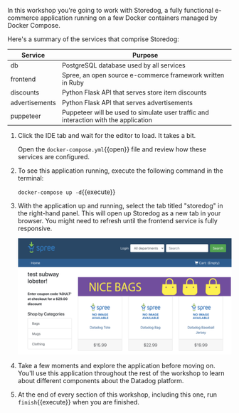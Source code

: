 In this workshop you're going to work with Storedog, a fully functional e-commerce application running on a few Docker containers managed by Docker Compose.

Here's a summary of the services that comprise Storedog:

| Service        | Purpose |
| ---            | ---        |
| db             | PostgreSQL database used by all services |
| frontend       | Spree, an open source e-commerce framework written in Ruby |
| discounts      | Python Flask API that serves store item discounts |
| advertisements | Python Flask API that serves advertisements |
| puppeteer          | Puppeteer will be used to simulate user traffic and interaction with the application |

1. Click the IDE tab and wait for the editor to load. It takes a bit.

    Open the `docker-compose.yml`{{open}} file and review how these services are configured. 

2. To see this application running, execute the following command in the terminal:

    `docker-compose up -d`{{execute}}

3. With the application up and running, select the tab titled "storedog" in the right-hand panel. This will open up Storedog as a new tab in your browser. You might need to refresh until the frontend service is fully responsive.

    ![Storedog homepage](./assets/storedog_screenshot.png)

4. Take a few moments and explore the application before moving on. You'll use this application throughout the rest of the workshop to learn about different components about the Datadog platform.

5. At the end of every section of this workshop, including this one, run `finish`{{execute}} when you are finished. 
